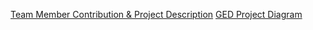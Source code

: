 [Team Member Contribution & Project Description](https://github.com/user-attachments/files/17403299/Assignment.1.Write-up.pdf)
[GED Project Diagram](https://github.com/user-attachments/assets/bd063f80-3ef6-4704-9b67-5930fae04d9f)
